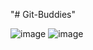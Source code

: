 "# Git-Buddies" 

![image](https://user-images.githubusercontent.com/89534087/226181453-516025f4-2971-4c88-8795-e6edc07f7545.png)
![image](https://user-images.githubusercontent.com/89534087/226181483-9154ead5-196f-4b5f-af72-b5dc19b82ee3.png)
